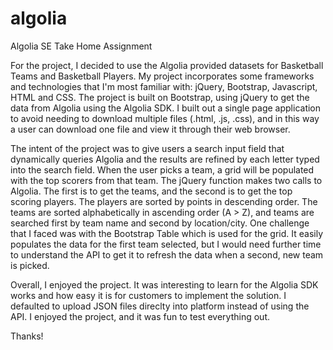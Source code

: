 # algolia
Algolia SE Take Home Assignment

For the project, I decided to use the Algolia provided datasets for Basketball Teams and Basketball Players. My project incorporates some frameworks and technologies that I'm most familiar with: jQuery, Bootstrap, Javascript, HTML and CSS. The project is built on Bootstrap, using jQuery to get the data from Algolia using the Algolia SDK. I built out a single page application to avoid needing to download multiple files (.html, .js, .css), and in this way a user can download one file and view it through their web browser.

The intent of the project was to give users a search input field that dynamically queries Algolia and the results are refined by each letter typed into the search field. When the user picks a team, a grid will be populated with the top scorers from that team. The jQuery function makes two calls to Algolia. The first is to get the teams, and the second is to get the top scoring players. The players are sorted by points in descending order. The teams are sorted alphabetically in ascending order (A > Z), and teams are searched first by team name and second by location/city. One challenge that I faced was with the Bootstrap Table which is used for the grid. It easily populates the data for the first team selected, but I would need further time to understand the API to get it to refresh the data when a second, new team is picked.

Overall, I enjoyed the project. It was interesting to learn for the Algolia SDK works and how easy it is for customers to implement the solution. I defaulted to upload JSON files direclty into platform instead of using the API. I enjoyed the project, and it was fun to test everything out.

Thanks!
